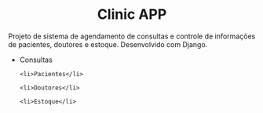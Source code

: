 <div>
  <h1 align="center">Clinic APP</h1>
  <p>Projeto de sistema de agendamento de consultas e controle de informações de pacientes, doutores e estoque. Desenvolvido com Django.</p>

  <ul>
    <li>Consultas</li>

    <li>Pacientes</li>
    
    <li>Doutores</li>
    
    <li>Estoque</li>
  </ul>
</div>

